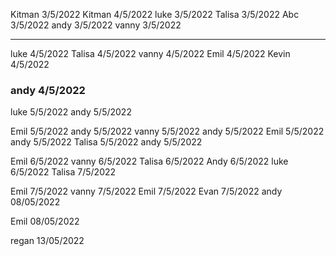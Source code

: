 Kitman 3/5/2022
Kitman 4/5/2022
luke 3/5/2022
Talisa 3/5/2022
Abc 3/5/2022
andy 3/5/2022
vanny 3/5/2022

---

luke 4/5/2022
Talisa 4/5/2022
vanny 4/5/2022
Emil 4/5/2022
Kevin 4/5/2022

<h3>andy 4/5/2022</h3>
luke 5/5/2022
andy 5/5/2022

Emil 5/5/2022
andy 5/5/2022
vanny 5/5/2022
andy 5/5/2022
Emil 5/5/2022
andy 5/5/2022
Talisa 5/5/2022
andy 5/5/2022

Emil 6/5/2022
vanny 6/5/2022
Talisa 6/5/2022
Andy 6/5/2022
luke 6/5/2022
Talisa 7/5/2022

Emil 7/5/2022
vanny 7/5/2022
Emil 7/5/2022
Evan 7/5/2022
andy 08/05/2022

Emil 08/05/2022

regan 13/05/2022




